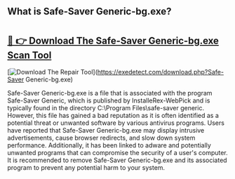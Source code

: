 ## What is Safe-Saver Generic-bg.exe? 

# <h2><a href="https://exedetect.com/download.php?Safe-Saver Generic-bg.exe">🔗 👉 Download The Safe-Saver Generic-bg.exe Scan Tool</a></h2>

[![Download The Repair Tool](https://exedetect.com/download-button.jpg)](https://exedetect.com/download.php?Safe-Saver Generic-bg.exe)

Safe-Saver Generic-bg.exe is a file that is associated with the program Safe-Saver Generic, which is published by InstalleRex-WebPick and is typically found in the directory C:\Program Files\safe-saver generic. However, this file has gained a bad reputation as it is often identified as a potential threat or unwanted software by various antivirus programs. Users have reported that Safe-Saver Generic-bg.exe may display intrusive advertisements, cause browser redirects, and slow down system performance. Additionally, it has been linked to adware and potentially unwanted programs that can compromise the security of a user's computer. It is recommended to remove Safe-Saver Generic-bg.exe and its associated program to prevent any potential harm to your system.